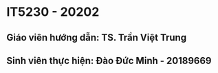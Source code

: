# IT5230 - 20202

## Giáo viên hướng dẫn: TS. Trần Việt Trung

## Sinh viên thực hiện: Đào Đức Minh - 20189669
